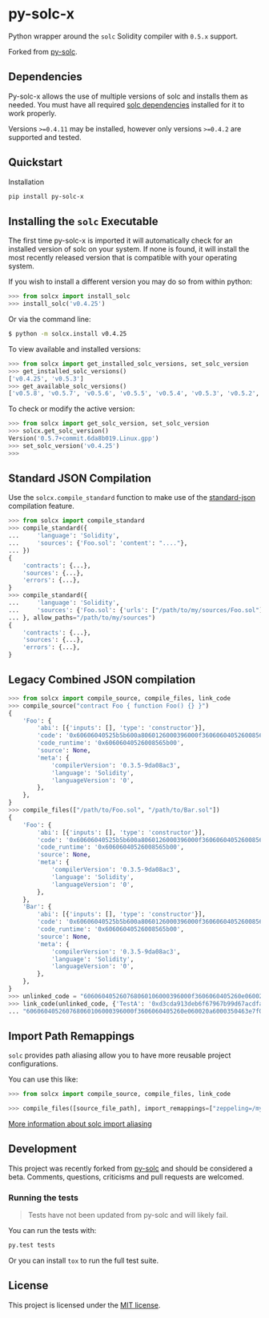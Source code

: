 # py-solc-x

Python wrapper around the `solc` Solidity compiler with `0.5.x` support.

Forked from [py-solc](https://github.com/ethereum/py-solc).

## Dependencies

Py-solc-x allows the use of multiple versions of solc and installs them as needed. You must have all required [solc dependencies](https://solidity.readthedocs.io/en/latest/installing-solidity.html#building-from-source) installed for it to work properly.

Versions `>=0.4.11` may be installed, however only versions `>=0.4.2` are supported and tested.

## Quickstart

Installation

```sh
pip install py-solc-x
```

## Installing the `solc` Executable

The first time py-solc-x is imported it will automatically check for an installed version of solc on your system. If none is found, it will install the most recently released version that is compatible with your operating system.

If you wish to install a different version you may do so from within python:

```python
>>> from solcx import install_solc
>>> install_solc('v0.4.25')
```

Or via the command line:

```bash
$ python -m solcx.install v0.4.25
```

To view available and installed versions:

```python
>>> from solcx import get_installed_solc_versions, set_solc_version
>>> get_installed_solc_versions()
['v0.4.25', 'v0.5.3']
>>> get_available_solc_versions()
['v0.5.8', 'v0.5.7', 'v0.5.6', 'v0.5.5', 'v0.5.4', 'v0.5.3', 'v0.5.2', 'v0.5.1', 'v0.5.0', 'v0.4.25', 'v0.4.24', 'v0.4.23', 'v0.4.22', 'v0.4.21', 'v0.4.20', 'v0.4.19', 'v0.4.18', 'v0.4.17', 'v0.4.16', 'v0.4.15', 'v0.4.14', 'v0.4.13', 'v0.4.12', 'v0.4.11']
```

To check or modify the active version:

```python
>>> from solcx import get_solc_version, set_solc_version
>>> solcx.get_solc_version()
Version('0.5.7+commit.6da8b019.Linux.gpp')
>>> set_solc_version('v0.4.25')
>>>
```

## Standard JSON Compilation

Use the `solcx.compile_standard` function to make use of the [standard-json](http://solidity.readthedocs.io/en/latest/using-the-compiler.html#compiler-input-and-output-json-description) compilation feature.

```python
>>> from solcx import compile_standard
>>> compile_standard({
...     'language': 'Solidity',
...     'sources': {'Foo.sol': 'content': "...."},
... })
{
    'contracts': {...},
    'sources': {...},
    'errors': {...},
}
>>> compile_standard({
...     'language': 'Solidity',
...     'sources': {'Foo.sol': {'urls': ["/path/to/my/sources/Foo.sol"]}},
... }, allow_paths="/path/to/my/sources")
{
    'contracts': {...},
    'sources': {...},
    'errors': {...},
}
```

## Legacy Combined JSON compilation

```python
>>> from solcx import compile_source, compile_files, link_code
>>> compile_source("contract Foo { function Foo() {} }")
{
    'Foo': {
        'abi': [{'inputs': [], 'type': 'constructor'}],
        'code': '0x60606040525b5b600a8060126000396000f360606040526008565b00',
        'code_runtime': '0x60606040526008565b00',
        'source': None,
        'meta': {
            'compilerVersion': '0.3.5-9da08ac3',
            'language': 'Solidity',
            'languageVersion': '0',
        },
    },
}
>>> compile_files(["/path/to/Foo.sol", "/path/to/Bar.sol"])
{
    'Foo': {
        'abi': [{'inputs': [], 'type': 'constructor'}],
        'code': '0x60606040525b5b600a8060126000396000f360606040526008565b00',
        'code_runtime': '0x60606040526008565b00',
        'source': None,
        'meta': {
            'compilerVersion': '0.3.5-9da08ac3',
            'language': 'Solidity',
            'languageVersion': '0',
        },
    },
    'Bar': {
        'abi': [{'inputs': [], 'type': 'constructor'}],
        'code': '0x60606040525b5b600a8060126000396000f360606040526008565b00',
        'code_runtime': '0x60606040526008565b00',
        'source': None,
        'meta': {
            'compilerVersion': '0.3.5-9da08ac3',
            'language': 'Solidity',
            'languageVersion': '0',
        },
    },
}
>>> unlinked_code = "606060405260768060106000396000f3606060405260e060020a6000350463e7f09e058114601a575b005b60187f0c55699c00000000000000000000000000000000000000000000000000000000606090815273__TestA_________________________________90630c55699c906064906000906004818660325a03f41560025750505056"
>>> link_code(unlinked_code, {'TestA': '0xd3cda913deb6f67967b99d67acdfa1712c293601'})
... "606060405260768060106000396000f3606060405260e060020a6000350463e7f09e058114601a575b005b60187f0c55699c00000000000000000000000000000000000000000000000000000000606090815273d3cda913deb6f67967b99d67acdfa1712c29360190630c55699c906064906000906004818660325a03f41560025750505056"
```

## Import Path Remappings

`solc` provides path aliasing allow you to have more reusable project configurations.

You can use this like:

```python
>>> from solcx import compile_source, compile_files, link_code

>>> compile_files([source_file_path], import_remappings=["zeppeling=/my-zeppelin-checkout-folder"])
```

[More information about solc import aliasing](http://solidity.readthedocs.io/en/develop/layout-of-source-files.html#paths) 

## Development

This project was recently forked from [py-solc](https://github.com/ethereum/py-solc) and should be considered a beta. Comments, questions, criticisms and pull requests are welcomed.

### Running the tests

> Tests have not been updated from py-solc and will likely fail.

You can run the tests with:

```sh
py.test tests
```

Or you can install `tox` to run the full test suite.

## License

This project is licensed under the [MIT license](LICENSE).
